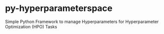 # py-hyperparameterspace
Simple Python Framework to manage Hyperparameters for Hyperparameter Optimization (HPO) Tasks
